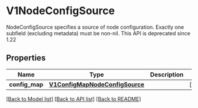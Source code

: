 # V1NodeConfigSource

NodeConfigSource specifies a source of node configuration. Exactly one subfield (excluding metadata) must be non-nil. This API is deprecated since 1.22
## Properties
Name | Type | Description | Notes
------------ | ------------- | ------------- | -------------
**config_map** | [**V1ConfigMapNodeConfigSource**](V1ConfigMapNodeConfigSource.md) |  | [optional] 

[[Back to Model list]](../README.md#documentation-for-models) [[Back to API list]](../README.md#documentation-for-api-endpoints) [[Back to README]](../README.md)


